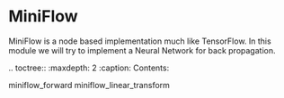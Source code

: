 MiniFlow
========

MiniFlow is a node based implementation much like TensorFlow. In this module we will try to implement a Neural Network for back propagation.


.. toctree::
   :maxdepth: 2
   :caption: Contents:

   miniflow_forward
   miniflow_linear_transform